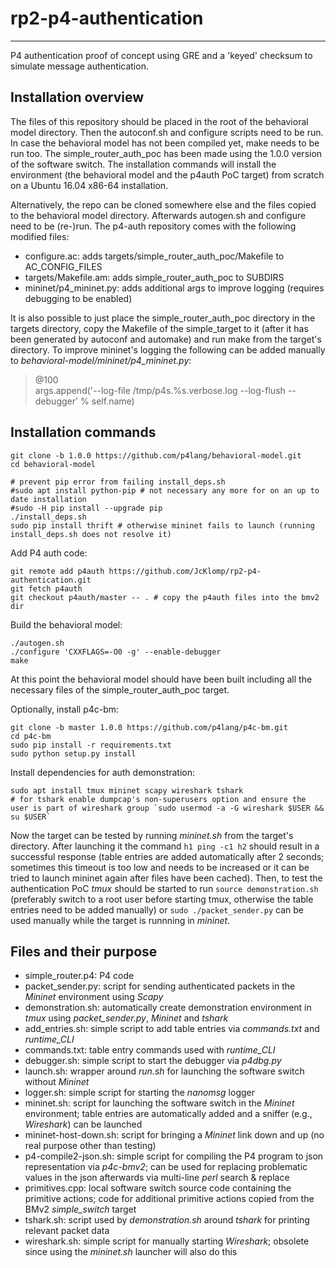 # rp2-p4-authentication
----
P4 authentication proof of concept using GRE and a 'keyed' checksum to simulate message authentication.

## Installation overview
The files of this repository should be placed in the root of the behavioral model directory. Then the autoconf.sh and configure scripts need to be run. In case the behavioral model has not been compiled yet, make needs to be run too. The simple\_router\_auth\_poc has been made using the 1.0.0 version of the software switch. The installation commands will install the environment (the behavioral model and the p4auth PoC target) from scratch on a Ubuntu 16.04 x86-64 installation.

Alternatively, the repo can be cloned somewhere else and the files copied to the behavioral model directory. Afterwards autogen.sh and configure need to be (re-)run. 
The p4-auth repository comes with the following modified files:

* configure.ac: adds targets/simple_router_auth_poc/Makefile to AC_CONFIG_FILES
* targets/Makefile.am: adds simple_router_auth_poc to SUBDIRS
* mininet/p4_mininet.py: adds additional args to improve logging (requires debugging to be enabled)

It is also possible to just place the simple\_router\_auth\_poc directory in the targets directory, copy the Makefile of the simple\_target to it (after it has been generated by autoconf and automake) and run make from the target's directory. To improve mininet's logging the following can be added manually to *behavioral-model/mininet/p4\_mininet.py*:

>@100  
>args.append('--log-file /tmp/p4s.%s.verbose.log --log-flush --debugger' % self.name)

## Installation commands

    git clone -b 1.0.0 https://github.com/p4lang/behavioral-model.git
    cd behavioral-model

    # prevent pip error from failing install_deps.sh
    #sudo apt install python-pip # not necessary any more for on an up to date installation
    #sudo -H pip install --upgrade pip
    ./install_deps.sh
    sudo pip install thrift # otherwise mininet fails to launch (running install_deps.sh does not resolve it)

Add P4 auth code:

    git remote add p4auth https://github.com/JcKlomp/rp2-p4-authentication.git
    git fetch p4auth
    git checkout p4auth/master -- . # copy the p4auth files into the bmv2 dir

Build the behavioral model:

    ./autogen.sh
    ./configure 'CXXFLAGS=-O0 -g' --enable-debugger
    make

At this point the behavioral model should have been built including all the necessary files of the simple\_router\_auth\_poc target.

Optionally, install p4c-bm:

    git clone -b master 1.0.0 https://github.com/p4lang/p4c-bm.git
    cd p4c-bm
    sudo pip install -r requirements.txt
    sudo python setup.py install

Install dependencies for auth demonstration:

    sudo apt install tmux mininet scapy wireshark tshark
    # for tshark enable dumpcap's non-superusers option and ensure the user is part of wireshark group `sudo usermod -a -G wireshark $USER && su $USER`

Now the target can be tested by running *mininet.sh* from the target's directory.
After launching it the command `h1 ping -c1 h2` should result in a successful response (table entries are added automatically after 2 seconds; sometimes this timeout is too low and needs to be increased or it can be tried to launch mininet again after files have been cached).
Then, to test the authentication PoC *tmux* should be started to run `source demonstration.sh` (preferably switch to a root user before starting tmux, otherwise the table entries need to be added manually) or `sudo ./packet_sender.py` can be used manually while the target is runnning in *mininet*.

## Files and their purpose

* simple_router.p4: P4 code
* packet_sender.py: script for sending authenticated packets in the *Mininet* environment using *Scapy*
* demonstration.sh: automatically create demonstration environment in *tmux* using *packet_sender.py*, *Mininet* and *tshark*
* add_entries.sh: simple script to add table entries via *commands.txt* and *runtime_CLI*
* commands.txt: table entry commands used with *runtime_CLI*
* debugger.sh: simple script to start the debugger via *p4dbg.py*
* launch.sh: wrapper around *run.sh* for launching the software switch without *Mininet*
* logger.sh: simple script for starting the *nanomsg* logger
* mininet.sh: script for launching the software switch in the *Mininet* environment; table entries are automatically added and a sniffer (e.g., *Wireshark*) can be launched
* mininet-host-down.sh: script for bringing a *Mininet* link down and up (no real purpose other than testing)
* p4-compile2-json.sh: simple script for compiling the P4 program to json representation via *p4c-bmv2*; can be used for replacing problematic values in  the json afterwards via multi-line *perl* search & replace
* primitives.cpp: local software switch source code containing the primitive actions; code for additional primitive actions copied from the BMv2 *simple_switch* target
* tshark.sh: script used by *demonstration.sh* around *tshark* for printing relevant packet data
* wireshark.sh: simple script for manually starting *Wireshark*; obsolete since using the *mininet.sh* launcher will also do this
